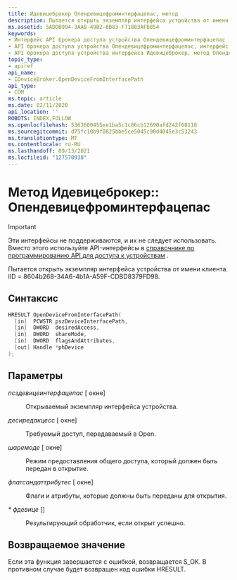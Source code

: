 ```yaml
---
title: Идевицеброкер Опендевицефроминтерфацепас, метод
description: Пытается открыть экземпляр интерфейса устройства от имени клиента. IID 8604b268-34A6-4b1A-A59F-CDBD8379FD98.
ms.assetid: 5ADDB994-3AAB-49B2-8B83-F71883AFD854
keywords:
- Интерфейс API брокера доступа устройства Опендевицефроминтерфацепас
- API брокера доступа устройства Опендевицефроминтерфацепас, интерфейс Идевицеброкер
- API брокера доступа устройства интерфейса Идевицеброкер, метод Опендевицефроминтерфацепас
topic_type:
- apiref
api_name:
- IDeviceBroker.OpenDeviceFromInterfacePath
api_type:
- COM
ms.topic: article
ms.date: 02/11/2020
api_location: ''
ROBOTS: INDEX,FOLLOW
ms.openlocfilehash: 5363600455ee1ba5c1c86cb12690afd242f68118
ms.sourcegitcommit: d75fc10b9f0825bbe5ce5045c90d4045e3c53243
ms.translationtype: MT
ms.contentlocale: ru-RU
ms.lasthandoff: 09/13/2021
ms.locfileid: "127570938"
---
```

# <a name="idevicebrokeropendevicefrominterfacepath-method"></a>Метод Идевицеброкер:: Опендевицефроминтерфацепас

> [!Important]  
> Эти интерфейсы не поддерживаются, и их не следует использовать. Вместо этого используйте API-интерфейсы в [справочнике по программированию API для доступа к устройствам](device-access-api-c---programming-reference.md) .

Пытается открыть экземпляр интерфейса устройства от имени клиента. IID = 8604b268-34A6-4b1A-A59F-CDBD8379FD98.

## <a name="syntax"></a>Синтаксис

```C++
HRESULT OpenDeviceFromInterfacePath(
  [in]  PCWSTR pszDeviceInterfacePath,
  [in]  DWORD  desiredAccess,
  [in]  DWORD  shareMode,
  [in]  DWORD  flagsAndAttributes,
  [out] Handle *phDevice
);
```

## <a name="parameters"></a>Параметры

<dl> <dt>

*псздевицеинтерфацепас* \[ окне\]
</dt> <dd>

Открываемый экземпляр интерфейса устройства.

</dd> <dt>

*десиредакцесс* \[ окне\]
</dt> <dd>

Требуемый доступ, передаваемый в Open.

</dd> <dt>

*шаремоде* \[ окне\]
</dt> <dd>

Режим предоставления общего доступа, который должен быть передан в открытие.

</dd> <dt>

*флагсандаттрибутес* \[ окне\]
</dt> <dd>

Флаги и атрибуты, которые должны быть переданы для открытия.

</dd> <dt>

*\* фдевице* \[\]
</dt> <dd>

Результирующий обработчик, если открыт успешно.

</dd> </dl>

## <a name="return-value"></a>Возвращаемое значение

Если эта функция завершается с ошибкой, возвращается S_OK. В противном случае будет возвращен код ошибки HRESULT.
